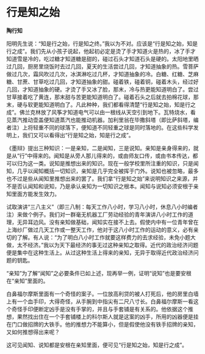 # 行是知之始

**陶行知**

  阳明先生说：“知是行之始，行是知之终。”我以为不对。应该是“行是知之始，知是行之成”。我们先从小孩子说起，他起初必定是烫了手才知道火是热的，冰了手才知道雪是冷的，吃过糖才知道糖是甜的，碰过石头才知道石头是硬的。太阳地里晒过几回，厨房里烧饭时去过几回，夏天的生活尝过几回，才知道抽象的热。雪菩萨做过几次，霜风吹过几次，冰淇淋吃过几杯，才知道抽象的冷。白糖、红糖、芝麻糖、甘蔗、甘草吃过几回，才知道抽象的甜。碰着铁，碰着铜，碰着木头，经过好几回，才知道抽象的硬。才烫了手又冰了脸，那末，冷与热更能知道明白了。尝过甘草接着吃了黄连，那末甜与苦更能知道明白了。碰着石头之后就去拍棉花球，那末，硬与软更能知道明白了。凡此种种，我们都看得清楚“行是知之始，知是行之成”。佛兰克林放了风筝才知道电气可以由一根线从天空引到地下。瓦特烧水，看见蒸汽推动壶盖便知道蒸汽也能推动机器。加利里翁在毕撒斜塔（即比萨斜塔，编者注）上将轻重不同的球落下，便知道不同轻重之球是同时落地的。在这些科学发明上，我们又可以看得出“行是知之始，知是行之成”。

  《墨辩》提出三种知识：一是亲知，二是闻知，三是说知。亲知是亲身得来的，就是从“行”中得来的。闻知是从旁人那儿得来的，或由师友口传，或由书本传达，都可以归为这一类。说知是推想出来的知识。现在一般学校里所注重的知识，只是闻知，几乎以闻知概括一切知识，亲知是几乎完全被挥于门外。说知也被忽略，最多也不过是些从闻知里推想出来的罢了。我们拿“行是知之始”来说明知识之来源，并不是否认闻知和说知，乃是承认亲知为一切知识之根本。闻知与说知必须安根于亲知里面方能发生效力。

  试取演讲“三八主义”（即三八制：每天工作八小时，学习八小时，休息八小时编者注）来做个例子。我们对一群毫无机器工厂劳动经验的青年演讲八小时工作的道理，无异耳边风。没有亲知做基础，闻知实在接不上去。假使内中有一位青年曾在上海纱厂做过几天工作或一整天工作，他对于这八小时工作的运动的意义，必有亲切的了解。有人说：“为了明白八小时工作就要这样费力的去求经验，未免小题大做，太不经济。”我以为天下最经济的事无过这种亲知之取得。近代的政治经济问题便是集中在这种生活上。从过这种生活上得来的亲知，无异于取得近代政治经济问题的钥匙。

   “亲知”为了解“闻知”之必要条件已如上述，现再举一例，证明“说知”也是要安根在“亲知”里面的。

   白鼻福尔摩斯里面有一个奇怪的案子。一位放高利贷的被人打死后，他的房里白墙上有一个血手印，大得奇怪，从手腕到中指尖有二尺八寸长。白鼻福尔摩斯一看这个奇怪手印便断定凶手是没有手掌的，并且与手套铺是有关系的。他依据这个推想，果然找出住在一个手套铺楼上的科尔斯人就是这案的凶手，所用的凶器便是挂在门口做招牌的大铁手。他的推想力不能算小，但是假使他没有铁手招牌的亲知，又如何推想得出来呢？


   这可见闻知、说知都是安根在亲知里面，便可见“行是知之始，知是行之成”。

